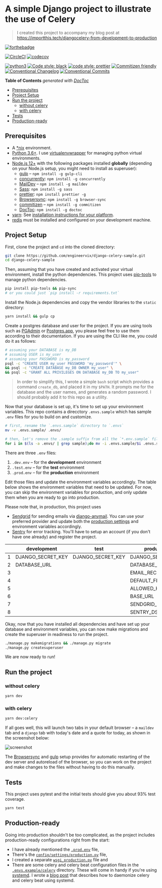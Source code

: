 # A simple Django project to illustrate the use of Celery

> I created this project to accompany my blog post at <https://importthis.tech/djangocelery-from-development-to-production>

[![forthebadge](https://forthebadge.com/images/badges/made-with-python.svg)](https://forthebadge.com)

[![CircleCI](https://circleci.com/gh/engineervix/django-celery-sample.svg?style=svg)](https://circleci.com/gh/engineervix/django-celery-sample)
[![codecov](https://codecov.io/gh/engineervix/django-celery-sample/branch/master/graph/badge.svg?token=SFRBRZB8BJ)](https://codecov.io/gh/engineervix/django-celery-sample)

[![python3](https://img.shields.io/badge/python-3.6%20%7C%203.7%20%7C%203.8-brightgreen.svg)](https://python3statement.org/#sections50-why)
[![Code style: black](https://img.shields.io/badge/code%20style-black-000000.svg)](https://github.com/psf/black)
[![code style: prettier](https://img.shields.io/badge/code%20style-prettier-ff69b4.svg)](https://prettier.io/)
[![Commitizen friendly](https://img.shields.io/badge/commitizen-friendly-brightgreen.svg)](http://commitizen.github.io/cz-cli/)
[![Conventional Changelog](https://img.shields.io/badge/changelog-conventional-brightgreen.svg)](http://conventional-changelog.github.io)
[![Conventional Commits](https://img.shields.io/badge/Conventional%20Commits-1.0.0-yellow.svg)](https://conventionalcommits.org)

<!-- START doctoc generated TOC please keep comment here to allow auto update -->
<!-- DON'T EDIT THIS SECTION, INSTEAD RE-RUN doctoc TO UPDATE -->
**Table of Contents**  *generated with [DocToc](https://github.com/thlorenz/doctoc)*

- [Prerequisites](#prerequisites)
- [Project Setup](#project-setup)
- [Run the project](#run-the-project)
  - [without celery](#without-celery)
  - [with celery](#with-celery)
- [Tests](#tests)
- [Production-ready](#production-ready)

<!-- END doctoc generated TOC please keep comment here to allow auto update -->

## Prerequisites

- A [\*nix](https://en.wikipedia.org/wiki/Unix-like) environment.
- [Python 3.6+](https://www.python.org/). I use [virtualenvwrapper](https://virtualenvwrapper.readthedocs.io/en/latest/) for managing python virtual environments.
- [Node.js 12+](https://nodejs.org/) with the following packages installed **globally** (depending on your Node.js setup, you might need to install as superuser):
  - [gulp](https://gulpjs.com/) – `npm install -g gulp-cli`
  - [concurrently](https://github.com/kimmobrunfeldt/concurrently): `npm install -g concurrently`
  - [MailDev](https://github.com/maildev/maildev) – `npm install -g maildev`
  - [Sass](https://sass-lang.com): `npm install -g sass`
  - [prettier](https://github.com/prettier/prettier/): `npm install prettier -g`
  - [Browsersync](https://browsersync.io/): `npm install -g browser-sync`
  - [commitizen](https://github.com/commitizen/cz-cli) – `npm install -g commitizen`
  - [DocToc](https://github.com/thlorenz/doctoc): `npm install -g doctoc`
- [yarn](https://yarnpkg.com/): See [installation instructions for your platform](https://classic.yarnpkg.com/en/docs/install#debian-stable).
- [redis](https://redis.io/) must be installed and configured on your development machine.

## Project Setup

First, clone the project and `cd` into the cloned directory:

```sh
git clone https://github.com/engineervix/django-celery-sample.git
cd django-celery-sample
```

Then, assuming that you have created and activated your virtual environment, install the python dependencies. This project uses [pip-tools](https://github.com/jazzband/pip-tools) to manage python dependencies.

```sh
pip install pip-tools && pip-sync
# or you could just `pip install -r requirements.txt`
```

Install the Node.js dependencies and copy the vendor libraries to the `static` directory:

```sh
yarn install && gulp cp
```

Create a postgres database and user for the project. If you are using tools such as [PGAdmin](https://www.pgadmin.org/) or [Postgres.app](https://postgresapp.com/), you please feel free to use them according to their documentation. If you are using the CLI like me, you could do it as follows:

```sh
# assuming your DATABASE is my_DB
# assuming USER is my_user
# assuming your PASSWORD is my_password
psql -c "CREATE USER my_user PASSWORD 'my_password'" \
&& psql -c "CREATE DATABASE my_DB OWNER my_user" \
&& psql -c "GRANT ALL PRIVILEGES ON DATABASE my_DB TO my_user"
```

> In order to simplify this, I wrote a simple `bash` script which provides a command `create_db`, and placed it in my `$PATH`. It prompts me for the database and the user names, and generates a random password. I should probably add it to this repo as a utility.

Now that your database is set up, it's time to set up your environment variables. This repo contains a direcctory `.envs.sample` which has sample `.env` files for you to build on and customize.

```sh
# first, rename the `.envs.sample` directory to `.envs` 
mv -v .envs.sample/ .envs/

# then, let's remove the .sample suffix from all the `*.env.sample` files in the renamed directory
for i in $(ls -a .envs/ | grep sample);do mv -i .envs.sample/$i .envs.sample/`basename $i .sample`; done
```

There are three `.env` files:

1. `.dev.env` – for the **development** environment
2. `.test.env` – for the **test** environment
3. `.prod.env` – for the **production** environment

Edit those files and update the environment variables accordingly. The table below shows the environment variables that need to be updated. For now, you can skip the environment variables for production, and only update them when you are ready to go into production.

Please note that, in production, this project uses

- [Sendgrid](https://sendgrid.com/) for sending emails via [django-anymail](https://github.com/anymail/django-anymail). You can use your preferred provider and update both the [production settings](config/settings/production.py) and environment variables accordingly.
- [Sentry](https://sentry.io) for error tracking. You'll have to setup an account (if you don't have one already) and register the project.

|   | development       | test              | production         |
|---|-------------------|-------------------|--------------------|
| 1 | DJANGO_SECRET_KEY | DJANGO_SECRET_KEY | DJANGO_SECRET_KEY  |
| 2 | DATABASE_URL      |                   | DATABASE_URL       |
| 3 |                   |                   | EMAIL_RECIPIENTS   |
| 4 |                   |                   | DEFAULT_FROM_EMAIL |
| 5 |                   |                   | ALLOWED_HOSTS      |
| 6 |                   |                   | BASE_URL           |
| 7 |                   |                   | SENDGRID_API_KEY   |
| 8 |                   |                   | SENTRY_DSN         |

Okay, now that you have installed all dependencies and have set up your database and environment variables, you can now make migrations and create the superuser in readiness to run the project.

```sh
./manage.py makemigrations && ./manage.py migrate
./manage.py createsuperuser
```

We are now ready to run!

## Run the project

### without celery

```sh
yarn dev
```

### with celery

```sh
yarn dev:celery
```

If all goes well, this will launch two tabs in your default browser – a `maildev` tab and a `django` tab with today's date and a quote for today, as shown in the screenshot below:

![screenshot](https://i.imgur.com/Oey9js2.png)

The [Browsersync](https://browsersync.io/) and [gulp](https://gulpjs.com/) setup provides for automatic restarting of the dev server and autoreload of the browser, so you can work on the project and make changes to the files without having to do this manually.

## Tests

This project uses pytest and the initial tests should give you about 93% test coverage.

```sh
yarn test
```

## Production-ready

Going into production shouldn't be too complicated, as the project includes production-ready configurations right from the start:

- I have already mentioned the [`.prod.env`](.envs.sample/.prod.env.sample) file,
- There's the [`config/settings/production.py`](config/settings/production.py) file,
- I created a separate [`wsgi_production.py`](config/wsgi_production.py) file and
- There are some celery and celery beat configuration files in the [`.envs.example/celery`](.envs.sample/celery/) directory. These will come in handy if you're using [systemd](https://systemd.io/). I wrote a [blog post](https://importthis.tech/djangocelery-from-development-to-production) that describes how to daemonize celery and celery beat using systemd.
